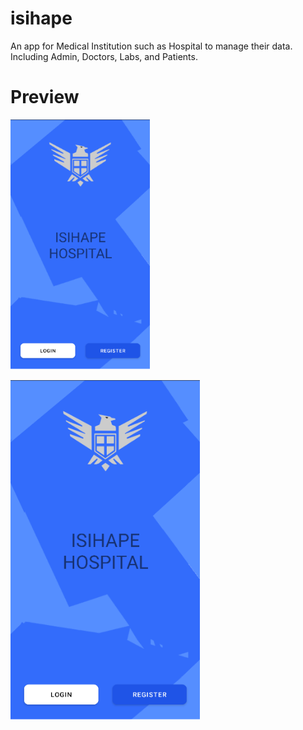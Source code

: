# isihape
An app for Medical Institution such as Hospital to manage their data. Including Admin, Doctors, Labs, and Patients.

# Preview
<img src="images/Initial%20Page.png" height="400">

![](images/Initial%20Page.png)
